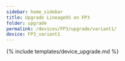 ```yaml
---
sidebar: home_sidebar
title: Upgrade LineageOS on FP3
folder: upgrade
permalink: /devices/FP3/upgrade/variant1/
device: FP3_variant1
---
```

{% include templates/device_upgrade.md %}
